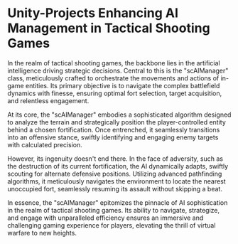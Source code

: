 # Unity-Projects Enhancing AI Management in Tactical Shooting Games
In the realm of tactical shooting games, the backbone lies in the artificial intelligence driving strategic decisions. Central to this is the "scAIManager" class, meticulously crafted to orchestrate the movements and actions of in-game entities. Its primary objective is to navigate the complex battlefield dynamics with finesse, ensuring optimal fort selection, target acquisition, and relentless engagement.

At its core, the "scAIManager" embodies a sophisticated algorithm designed to analyze the terrain and strategically position the player-controlled entity behind a chosen fortification. Once entrenched, it seamlessly transitions into an offensive stance, swiftly identifying and engaging enemy targets with calculated precision.

However, its ingenuity doesn't end there. In the face of adversity, such as the destruction of its current fortification, the AI dynamically adapts, swiftly scouting for alternate defensive positions. Utilizing advanced pathfinding algorithms, it meticulously navigates the environment to locate the nearest unoccupied fort, seamlessly resuming its assault without skipping a beat.

In essence, the "scAIManager" epitomizes the pinnacle of AI sophistication in the realm of tactical shooting games. Its ability to navigate, strategize, and engage with unparalleled efficiency ensures an immersive and challenging gaming experience for players, elevating the thrill of virtual warfare to new heights.

